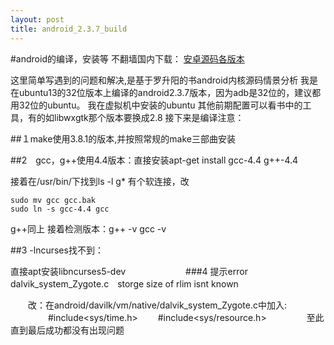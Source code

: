 ```yaml
---
layout: post
title: android_2.3.7_build
---
```

#android的编译，安装等
不翻墙国内下载：
[安卓源码各版本](https://pan.baidu.com/s/1ngsZs#list/path=%2FAndroid%E6%BA%90%E7%A0%81)

这里简单写遇到的问题和解决,是基于罗升阳的书android内核源码情景分析
我是在ubuntu13的32位版本上编译的android2.3.7版本，因为adb是32位的，建议都用32位的ubuntu。
我在虚拟机中安装的ubuntu
其他前期配置可以看书中的工具，有的如libwxgtk那个版本要换成2.8
接下来是编译注意：

##１make使用3.8.1的版本,并按照常规的make三部曲安装

##2　gcc，g++使用4.4版本：直接安装apt-get install gcc-4.4 g++-4.4

接着在/usr/bin/下找到ls -l g*
有个软连接，改

	sudo mv gcc gcc.bak
	sudo ln -s gcc-4.4 gcc
	
g++同上
接着检测版本：g++ -v gcc -v

##3 -lncurses找不到：

直接apt安装libncurses5-dev
　　　
　　　
###4 提示error dalvik_system_Zygote.c　storge size of rlim isnt known

　　改：在android/davilk/vm/native/dalvik_system_Zygote.c中加入:
　　
	　　#include<sys/time.h>
	　　#include<sys/resource.h>
　　
　　至此直到最后成功都没有出现问题